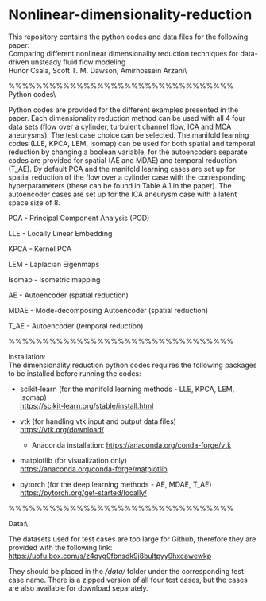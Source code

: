# Nonlinear-dimensionality-reduction

This repository contains the python codes and data files for the following paper:\
Comparing different nonlinear dimensionality reduction techniques for data-driven unsteady fluid flow modeling\
Hunor Csala, Scott T. M. Dawson, Amirhossein Arzani\

%%%%%%%%%%%%%%%%%%%%%%%%%%%%%%%%%\
Python codes\

Python codes are provided for the different examples presented in the paper. Each dimensionality reduction method can be used with all 4 four data sets (flow over a cylinder, turbulent channel flow, ICA and MCA aneurysms). The test case choice can be selected. The manifold learning codes (LLE, KPCA, LEM, Isomap) can be used for both spatial and temporal reduction by changing a boolean variable, for the autoencoders separate codes are provided for spatial (AE and MDAE) and temporal reduction (T_AE). 
By default PCA and the manifold learning cases are set up for spatial reduction of the flow over a cylinder case with the corresponding hyperparameters (these can be found in Table A.1 in the paper). The autoencoder cases are set up for the ICA aneurysm case with a latent space size of 8.

PCA - Principal Component Analysis (POD)

LLE - Locally Linear Embedding

KPCA - Kernel PCA

LEM - Laplacian Eigenmaps

Isomap - Isometric mapping

AE	- Autoencoder (spatial reduction)

MDAE - Mode-decomposing Autoencoder (spatial reduction)

T_AE - Autoencoder (temporal reduction)

%%%%%%%%%%%%%%%%%%%%%%%%%%%%%%%%%

Installation:\
The dimensionality reduction python codes requires the following packages to be installed before running the codes:

* scikit-learn (for the manifold learning methods - LLE, KPCA, LEM, Isomap)\
https://scikit-learn.org/stable/install.html

* vtk (for handling vtk input and output data files)\
https://vtk.org/download/
    * Anaconda installation: https://anaconda.org/conda-forge/vtk

* matplotlib (for visualization only)\
https://anaconda.org/conda-forge/matplotlib

* pytorch (for the deep learning methods - AE, MDAE, T_AE)\
https://pytorch.org/get-started/locally/

%%%%%%%%%%%%%%%%%%%%%%%%%%%%%%%%%

Data:\

The datasets used for test cases are too large for Github, therefore they are provided with the following link:\
https://uofu.box.com/s/z4qyg0fbnsdk9j8bultpyy9hxcawewkp

They should be placed in the */data/* folder under the corresponding test case name. There is a zipped version of all four test cases, but the cases are also available for download separately.